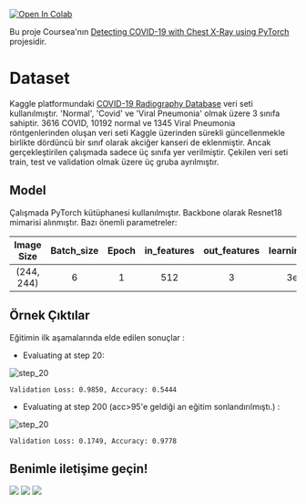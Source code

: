 [![Open In Colab](https://colab.research.google.com/assets/colab-badge.svg)](https://github.com/semihstp/Coursea_Projects/blob/main/Detecting%20COVID%2019%20with%20Chest%20XRay%20using%20PyTorch/Detecting_COVID_19_with_Chest_X_Ray_using_PyTorch.ipynb)

Bu proje Coursea'nın [Detecting COVID-19 with Chest X-Ray using PyTorch](https://www.coursera.org/projects/covid-19-detection-x-ray) projesidir.

# Dataset

Kaggle platformundaki [COVID-19 Radiography Database](https://www.kaggle.com/tawsifurrahman/covid19-radiography-database) veri seti kullanılmıştır. 'Normal', 'Covid' ve 'Viral Pneumonia' olmak üzere 3 sınıfa sahiptir. 3616 COVID, 10192 normal ve 1345 Viral Pneumonia röntgenlerinden oluşan veri seti Kaggle üzerinden sürekli güncellenmekle birlikte dördüncü bir sınıf olarak akciğer kanseri de eklenmiştir. Ancak gerçekleştirilen çalışmada sadece üç sınıfa yer verilmiştir. Çekilen veri seti train, test ve validation olmak üzere üç gruba ayrılmıştır.

## Model
Çalışmada PyTorch kütüphanesi kullanılmıştır. Backbone olarak Resnet18 mimarisi alınmıştır. Bazı önemli parametreler:

| Image Size | Batch_size | Epoch |in_features | out_features | learning_rate |
| :---: | :---: | :---: | :---: | :---: | :---: |
| (244, 244) | 6 | 1 | 512 | 3 | 3e-5 |

## Örnek Çıktılar

Eğitimin ilk aşamalarında elde edilen sonuçlar :

* Evaluating at step 20:

![step_20](https://user-images.githubusercontent.com/56072259/126179726-1512f6dc-2eaf-4d16-ae08-0e1246f344de.png)

```Validation Loss: 0.9850, Accuracy: 0.5444```

* Evaluating at step 200 (acc>95'e geldiği an eğitim sonlandırılmıştı.) :
 
![step_20](https://user-images.githubusercontent.com/56072259/126179715-c5789584-15c0-4fb8-be4b-6de9c970030b.png)

```Validation Loss: 0.1749, Accuracy: 0.9778```

## Benimle iletişime geçin!
[![](https://user-images.githubusercontent.com/56072259/121079707-28be5d00-c7e3-11eb-9666-9acb3dd9526a.png)](https://www.linkedin.com/in/semih-gulum/)
[![](https://user-images.githubusercontent.com/56072259/121079953-7c30ab00-c7e3-11eb-8e4d-506fabc530a5.png)](mailto:sgulum98@gmail.com)
[![](https://user-images.githubusercontent.com/56072259/121080373-0416b500-c7e4-11eb-833c-e6abe08efea0.png)](https://semihstp.github.io/)
